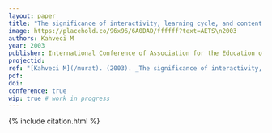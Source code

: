 ```yaml
---
layout: paper
title: "The significance of interactivity, learning cycle, and content knowledge in science teaching and teacher preparation programs"
image: https://placehold.co/96x96/6A0DAD/ffffff?text=AETS\n2003
authors: Kahveci M
year: 2003
publisher: International Conference of Association for the Education of Teachers of Science (AETS)
projectid:
ref: "[Kahveci M](/murat). (2003). _The significance of interactivity, learning cycle, and content knowledge in science teaching and teacher preparation programs_. Paper presented at the International Conference of Association for the Education of Teachers of Science (AETS). St. Louis Hyatt at Union Station, Missouri, USA. January 29 - February 2, 2003."
pdf:
doi:
conference: true
wip: true # work in progress 
---
```


{% include citation.html %}